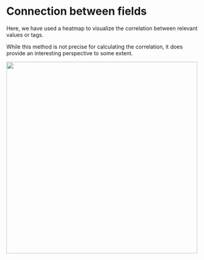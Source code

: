 # Connection between fields

Here, we have used a heatmap to visualize the correlation between relevant values or tags. 

While this method is not precise for calculating the correlation, it does provide an interesting perspective to some extent.

<img src="heatmap.png" width="500" height="500" style="text-align:center"/>
